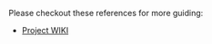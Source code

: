 Please checkout these references for more guiding:

- [Project WIKI](https://github.com/phatnt199/electron-infra/wiki)
